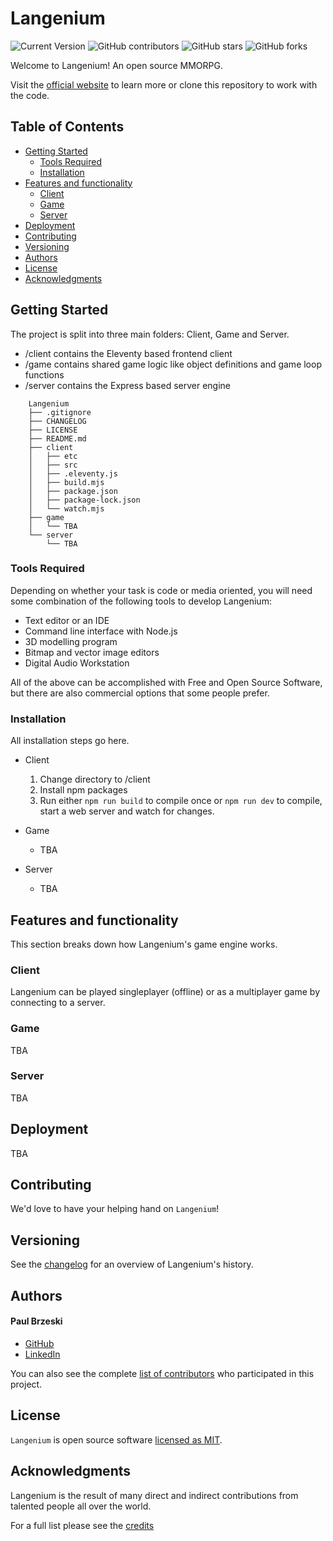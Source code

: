 # Langenium

![Current Version](https://img.shields.io/badge/version-v0.6-blue)
![GitHub contributors](https://img.shields.io/github/contributors/OpenStudiosCo/Langenium)
![GitHub stars](https://img.shields.io/github/stars/OpenStudiosCo/Langenium?style=social)
![GitHub forks](https://img.shields.io/github/forks/OpenStudiosCo/Langenium?style=social)

Welcome to Langenium! An open source MMORPG.

Visit the [official website](https://langenium.com) to learn more or clone this repository to work with the code.

## Table of Contents
- [Getting Started](#getting-started)
    - [Tools Required](#tools-required)
    - [Installation](#installation)
- [Features and functionality](#features-and-functionality)
    - [Client](#client)
    - [Game](#game)
    - [Server](#server)
- [Deployment](#deployment)
- [Contributing](#contributing)
- [Versioning](#versioning)
- [Authors](#authors)
- [License](#license)
- [Acknowledgments](#acknowledgments)

## Getting Started

The project is split into three main folders: Client, Game and Server.
- /client contains the Eleventy based frontend client
- /game contains shared game logic like object definitions and game loop functions
- /server contains the Express based server engine

```
    Langenium
    ├── .gitignore
    ├── CHANGELOG
    ├── LICENSE
    ├── README.md
    ├── client
    │   ├── etc
    │   ├── src
    │   ├── .eleventy.js
    │   ├── build.mjs
    │   ├── package.json
    │   ├── package-lock.json
    │   └── watch.mjs
    ├── game
    │   └── TBA
    └── server
        └── TBA

```

### Tools Required

Depending on whether your task is code or media oriented, you will need some combination of the following tools to develop Langenium:

* Text editor or an IDE
* Command line interface with Node.js
* 3D modelling program
* Bitmap and vector image editors
* Digital Audio Workstation

All of the above can be accomplished with Free and Open Source Software, but there are also commercial options that some people prefer.

### Installation

All installation steps go here.

* Client
    1. Change directory to /client
    2. Install npm packages
    3. Run either `npm run build` to compile once or `npm run dev` to compile, start a web server and watch for changes.
  
* Game
    * TBA

* Server
    * TBA

## Features and functionality
This section breaks down how Langenium's game engine works.

### Client
Langenium can be played singleplayer (offline) or as a multiplayer game by connecting to a server.

### Game
TBA

### Server
TBA

## Deployment
TBA

## Contributing

We'd love to have your helping hand on `Langenium`! 

## Versioning

See the [changelog][changelog] for an overview of Langenium's history.

## Authors

#### Paul Brzeski
* [GitHub]
* [LinkedIn]

You can also see the complete [list of contributors][contributors] who participated in this project.

## License

`Langenium` is open source software [licensed as MIT][license].

## Acknowledgments

Langenium is the result of many direct and indirect contributions from talented people all over the world.

For a full list please see the [credits][credits] 

[//]: # (HyperLinks)

[GitHub Repository]: https://github.com/OpenStudiosCo/Langenium
[Official Websiet]: https://langenium.com/

[GitHub]: https://github.com/paulbrzeski
[LinkedIn]: https://www.linkedin.com/in/paul-b-23620b209/

[contributors]: https://github.com/OpenStudiosCo/Langenium/contributors
[changelog]: https://github.com/OpenStudiosCo/Langenium/blob/master/CHANGELOG
[credits]: https://github.com/OpenStudiosCo/Langenium/blob/master/CREDITS
[license]: https://github.com/OpenStudiosCo/Langenium/blob/master/LICENSE
